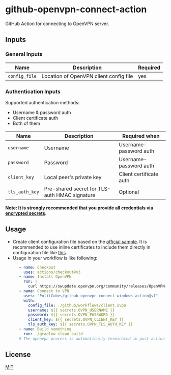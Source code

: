 # github-openvpn-connect-action

GitHub Action for connecting to OpenVPN server.

## Inputs

### General Inputs

| Name          | Description                            | Required |
|---------------|----------------------------------------|----------|
| `config_file` | Location of OpenVPN client config file | yes      |

### Authentication Inputs

Supported authentication methods:

- Username & password auth
- Client certificate auth
- Both of them

| Name           | Description                                   | Required when           | 
|----------------|-----------------------------------------------|-------------------------|
| `username`     | Username                                      | Username-password auth  |
| `password`     | Password                                      | Username-password auth  |
| `client_key`   | Local peer's private key                      | Client certificate auth |
| `tls_auth_key` | Pre-shared secret for TLS-auth HMAC signature | Optional                |

**Note: It is strongly recommended that you provide all credentials
via [encrypted secrets](https://docs.github.com/en/actions/security-guides/encrypted-secrets).**

## Usage

- Create client configuration file based on
  the [official sample](https://github.com/OpenVPN/openvpn/blob/master/sample/sample-config-files/client.conf). It is
  recommended to use inline certificates to include them directly in configuration file
  like [this](https://github.com/kota65535/github-openvpn-connect-action/tree/master/.github/workflows/client.ovpn).
- Usage in your workflow is like following:

```yaml
      - name: Checkout
        uses: actions/checkout@v3
      - name: Install OpenVPN
        run: |
          curl https://swupdate.openvpn.org/community/releases/OpenVPN-2.6.6-I001-amd64.msi --output ovpn.msi & msiexec /i ovpn.msi /quiet /qn /norestart 
      - name: Connect to VPN
        uses: "PolitCubes/github-openvpn-connect-windows-action@v1"
        with:
          config_file: ./github/workflows/client.ovpn
          username: ${{ secrets.OVPN_USERNAME }}
          password: ${{ secrets.OVPN_PASSWORD }}
          client_key: ${{ secrets.OVPN_CLIENT_KEY }}
          tls_auth_key: ${{ secrets.OVPN_TLS_AUTH_KEY }}
      - name: Build something
        run: ./gradlew clean build
      # The openvpn process is automatically terminated in post-action phase
```

## License

[MIT](LICENSE)
